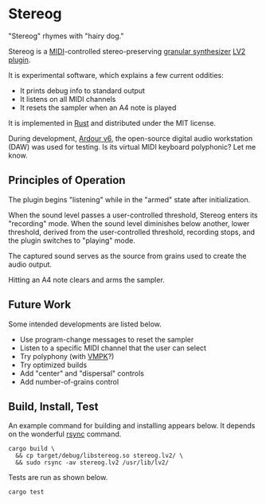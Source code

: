 # Stereog

"Stereog" rhymes with "hairy dog."

Stereog is a [MIDI](https://vmpk.sourceforge.io/#MIDI_concepts)-controlled
stereo-preserving [granular synthesizer](https://www.soundonsound.com/techniques/granular-synthesis)
[LV2 plugin](https://lv2plug.in/).

It is experimental software,
which explains a few current oddities:

* It prints debug info to standard output
* It listens on all MIDI channels
* It resets the sampler when an A4 note is played

It is implemented in [Rust](https://www.rust-lang.org/)
and distributed under the MIT license.

During development, [Ardour v6](https://ardour.org/),
the open-source digital audio workstation (DAW) was used for testing.
Is its virtual MIDI keyboard polyphonic?  Let me know.

## Principles of Operation

The plugin begins "listening" while in the "armed" state after initialization.

When the sound level passes a user-controlled threshold,
Stereog enters its "recording" mode.
When the sound level diminishes below another, lower threshold,
derived from the user-controlled threshold,
recording stops,
and the plugin switches to "playing" mode.

The captured sound serves as the source from grains
used to create the audio output.

Hitting an A4 note clears and arms the sampler.

## Future Work

Some intended developments are listed below.

* Use program-change messages to reset the sampler
* Listen to a specific MIDI channel that the user can select
* Try polyphony (with [VMPK](https://vmpk.sourceforge.io/)?)
* Try optimized builds
* Add "center" and "dispersal" controls
* Add number-of-grains control

## Build, Install, Test

An example command for building and installing appears below.
It depends on the wonderful [rsync](https://rsync.samba.org/) command.

    cargo build \
      && cp target/debug/libstereog.so stereog.lv2/ \
      && sudo rsync -av stereog.lv2 /usr/lib/lv2/

Tests are run as shown below.

    cargo test
